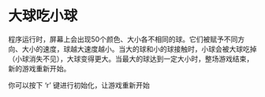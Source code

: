 # 大球吃小球

程序运行时，屏幕上会出现50个颜色、大小各不相同的球。它们被赋予不同方向、大小的速度，球越大速度越小。当大的球和小的球接触时，小球会被大球吃掉（小球消失不见），大球变得更大。当最大的球达到一定大小时，整场游戏结束，新的游戏重新开始。

你可以按下 ‘r’ 键进行初始化，让游戏重新开始

